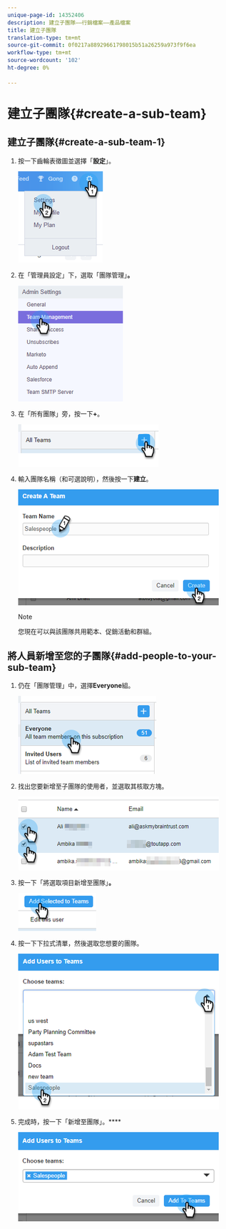 ```yaml
---
unique-page-id: 14352406
description: 建立子團隊——行銷檔案——產品檔案
title: 建立子團隊
translation-type: tm+mt
source-git-commit: 0f0217a88929661798015b51a26259a973f9f6ea
workflow-type: tm+mt
source-wordcount: '102'
ht-degree: 0%

---
```



# 建立子團隊{#create-a-sub-team}

## 建立子團隊{#create-a-sub-team-1}

1. 按一下齒輪表徵圖並選擇「**設定**」。

   ![](assets/one-1.png)

1. 在「管理員設定」下，選取「團隊管理」**。**

   ![](assets/two-1.png)

1. 在「所有團隊」旁，按一下&#x200B;**+**。

   ![](assets/three-1.png)

1. 輸入團隊名稱（和可選說明），然後按一下&#x200B;**建立**。

   ![](assets/four-1.png)

   >[!NOTE]
   >
   >您現在可以與該團隊共用範本、促銷活動和群組。

## 將人員新增至您的子團隊{#add-people-to-your-sub-team}

1. 仍在「團隊管理」中，選擇&#x200B;**Everyone**&#x200B;組。

   ![](assets/five-1.png)

1. 找出您要新增至子團隊的使用者，並選取其核取方塊。

   ![](assets/six.png)

1. 按一下「將選取項目新增至團隊」**。**

   ![](assets/seven.png)

1. 按一下下拉式清單，然後選取您想要的團隊。

   ![](assets/eight.png)

1. 完成時，按一下「新增至團隊」。****

   ![](assets/nine.png)
